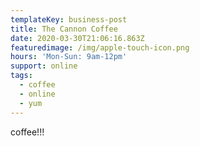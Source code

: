 ```yaml
---
templateKey: business-post
title: The Cannon Coffee
date: 2020-03-30T21:06:16.863Z
featuredimage: /img/apple-touch-icon.png
hours: 'Mon-Sun: 9am-12pm'
support: online
tags:
  - coffee
  - online
  - yum
---
```

coffee!!!